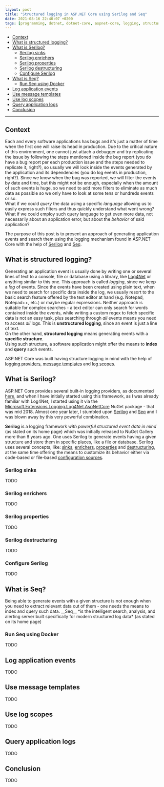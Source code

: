 ```yaml
---
layout: post
title: "Structured logging in ASP.NET Core using Serilog and Seq"
date: 2021-08-16 22:40:07 +0200
tags: [programming, dotnet, dotnet-core, aspnet-core, logging, structured-logging, serilog, seq]
---
```


- [Context](#context)
- [What is structured logging?](#what-is-structured-logging)
- [What is Serilog?](#what-is-serilog)
  - [Serilog sinks](#serilog-sinks)
  - [Serilog enrichers](#serilog-enrichers)
  - [Serilog properties](#serilog-properties)
  - [Serilog destructuring](#serilog-destructuring)
  - [Configure Serilog](#configure-serilog)
- [What is Seq?](#what-is-seq)
  - [Run Seq using Docker](#run-seq-using-docker)
- [Log application events](#log-application-events)
- [Use message templates](#use-message-templates)
- [Use log scopes](#use-log-scopes)
- [Query application logs](#query-application-logs)
- [Conclusion](#conclusion)

* * *
<!-- markdownlint-disable MD033 -->
<h2 id="context">Context</h2>

Each and every software applications has bugs and it's just a matter of time when the first one will raise its head in production. Due to the critical nature of this environment, one cannot just attach a debugger and try replicating the issue by following the steps mentioned inside the bug report (you do have a bug report per each production issue and the steps needed to replicate it, right?), so usually we will look inside the events generated by the application and its dependencies (you do log events in production, right?). Since we know when the bug was reported, we will filter the events by date and time, but this might not be enough, especially when the amount of such events is huge, so we need to add more filters to eliminate as much data as possible so we only have to look at some tens or hundreds events or so.  
What if we could *query* the data using a specific *language* allowing us to easily express such filters and thus quickly understand what went wrong? What if we could employ such query language to get even more data, not necessarily about an application error, but about the *behavior* of said application?  
  
The purpose of this post is to present an approach of generating application events and search them using the logging mechanism found in ASP.NET Core with the help of [Serilog](https://serilog.net/) and [Seq](https://datalust.co/seq).

<h2 id="what-is-structured-logging">What is structured logging?</h2>

Generating an application event is usually done by writing one or several lines of text to a console, file or database using a library, like [Log4Net](https://logging.apache.org/log4net/) or anything similar to this one. This approach is called *logging*, since we keep a *log* of events. Since the events have been created using plain text, when we need to search for specific data inside the log, we usually resort to the basic search feature offered by the text editor at hand (e.g. Notepad, Notepad++, etc.) or maybe regular expressions. Neither approach is suitable for complex searches - a text editor can only search for words contained inside the events, while writing a custom regex to fetch specific data is not an easy task, plus searching through *all* events means you need to access *all* logs. This is __unstructured logging__, since an event is just a line of text.  
On the other hand, __structured logging__ means generating events with a __specific structure__.  
Using such structure, a software application might offer the means to __index__ and __query__ such events.  
  
ASP.NET Core was built having structure logging in mind with the help of [logging providers](https://docs.microsoft.com/en-us/aspnet/core/fundamentals/logging/?view=aspnetcore-5.0#logging-providers), [message templates](https://docs.microsoft.com/en-us/aspnet/core/fundamentals/logging/?view=aspnetcore-5.0#log-message-template) and [log scopes](https://docs.microsoft.com/en-us/aspnet/core/fundamentals/logging/?view=aspnetcore-5.0#log-scopes).

<h2 id="what-is-serilog">What is Serilog?</h2>

ASP.NET Core provides several built-in logging providers, as documented [here](https://docs.microsoft.com/en-us/aspnet/core/fundamentals/logging/?view=aspnetcore-5.0#built-in-logging-providers), and when I have initially started using this framework, as I was already familiar with Log4Net, I started using it via the [Microsoft.Extensions.Logging.Log4Net.AspNetCore](https://www.nuget.org/packages/Microsoft.Extensions.Logging.Log4Net.AspNetCore/) NuGet package - that was mid 2018. Almost one year later, I stumbled upon [Serilog](https://serilog.net/) and [Seq](https://datalust.co/seq) and I was blown away by this very powerful combination.  

__Serilog__ is a logging framework *with powerful structured event data in mind* (as stated on its home page) which was initially released to NuGet Gallery more than 8 years ago. One uses Serilog to generate events having a given structure and store them in specific places, like a file or database. Serilog uses several concepts, like: [sinks](#serilog-sinks), [enrichers](#serilog-enrichers), [properties](#serilog-properties) and [destructuring](#serilog-destructuring), at the same time offering the means to customize its behavior either via code-based or file-based [configuration sources](#serilog-configuration).

<h3 id="serilog-sinks">Serilog sinks</h3>

TODO

<h3 id="serilog-enrichers">Serilog enrichers</h3>

TODO

<h3 id="serilog-properties">Serilog properties</h3>

TODO

<h3 id="serilog-destructuring">Serilog destructuring</h3>

TODO

<h3 id="configure-serilog">Configure Serilog</h3>

TODO

<h2 id="what-is-seq">What is Seq?</h2>
Being able to generate events with a given structure is not enough when you need to extract relevant data out of them - one needs the means to index and query such data.  
__Seq__ *is the intelligent search, analysis, and alerting server built specifically for modern structured log data* (as stated on its home page)

<h3 id="run-seq-using-docker">Run Seq using Docker</h3>

TODO

<h2 id="log-application-events">Log application events</h2>

TODO

<h2 id="use-message-templates">Use message templates</h2>

TODO

<h2 id="use-log-scopes">Use log scopes</h2>

TODO

<h2 id="query-application-logs">Query application logs</h2>

TODO

<h2 id="conclusion">Conclusion</h2>

TODO
